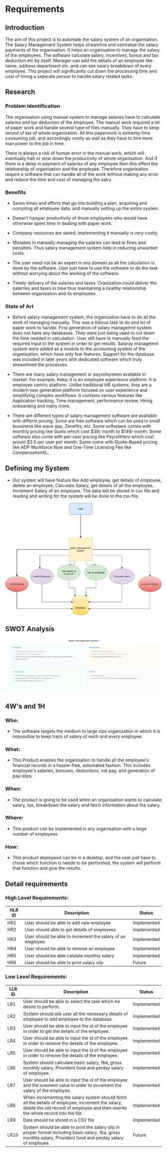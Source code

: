 
# Requirements

  

  

## Introduction

  

  

The aim of this project is to automate the salary system of an organisation. The Salary Management System helps streamline and centralize the salary payments of the organisation. It helps an organisation to manage the salary of the employees. The software calculate salary, incentives, bonus and tax deduction etc by itself. Manager can add the details of an employee like name, address department etc. and can see salary breakdown of every employee. This project will significantly cut down the processing time and cost of hiring a seperate person to handle salary related tasks.

  

  

## Research

  

  

### Problem Identification

  

  

The organisation using manual system to manage salaries have to calculate salaries and tax deduction af the employee. The manual work required a lot of paper work and handle several type of files manually. They have to keep record of tax of whole organization. All this paperwork is extremly time consuming job, and accordingly costly as well as they have to hire more man power to the job in time.

  

  

There is always a risk of human error in the manual work, which will eventually halt or slow down the productivity of whole organisation. And if there is a delay in payment of salaries of any employee then this affect the relationship of organisation and the employee. Therefore organisation require a software that can handle all of the work without making any error and reduce the time and cost of managing the salry.

  

  

### Benefits

  

  

* Saves times and efforts that go into building a plan, acquiring and compiling all employee data, and manually setting up the entire system.

  

* Doesn’t hamper productivity of those employees who would have otherwise spent time in dealing with paper work.

  

* Company resources are saved; implementing it manually is very costly.

  

* Mistakes in manually managing the salaries can lead to fines and penalties. Thus salary management system help in reducing unwanted costs.

  

* The user need not be an expert in any domain as all the calculation is done by the software. User just have to use the software to do the task without worrying about the working of the software.

  

* Timely delivery of the salaries and taxes. Oranization could deliver the salarries and taxes in time thus maintaining a healthy relationship between organization and its employees.

  
  

### State of Art

  

* Before salary management system, the organization have to do all the work of managing manually. This was a tidious task to do and lot of paper work to handle. First generation of salary managemnt system does not have any databases. They were just being used to cut down the time nedded in calculation. User still have to manually feed the required input to the system in order to get results. Salaray managemnt system were added as a module to the accounting system of the organisation, which have only few features. Support for the database was included in later years with dedicated software which truly streamlined the processes.

* There are many salary management or payrollsystem available in market. For example, Keka; it is an employee experience platform. It is employee centric platform. Unlike traditional HR systems, they are a modern new generation platform focused on user experience and simplifying complex workflows. It contains various features like Application tracking, Time management, performance review, Hiring onboarding and many more.

* There are different types of salary management software are available with differnt pricing. Some are free software which can be used in small bussiness like wave app, Zenefits, etc. Some softwaare comes with monthly pricing like Gusto which cost $39/ month to $149/ month. Some software also come with per-user pricing like PayrollHero which cost arount $3.5 per user per month. Some come with Quote-Based pricing like ADP Workforce Now and One-Time Licensing Fee like CompensationXL.

  

## Defining my System

* Our system will have feature like Add employee, get details of employee,  delete an employee, Calculate Salary, get details of all the employee, Increment Salary of an employee. The data will be stored in csv file and reading and writing for the system will be done to the csv file.

![](define_system.png)

  

## SWOT Analysis

  

  

![](swot.png)

  

  

## 4W's and 1H

  

  

### Who:

  

* The software targets the medium to large size organization in which it is impossible to keep track of salary of each and every employee.

  

  

### What:

  

* This Product enables the organisation to handle all the employee's financial records in a hassle-free, automated fashion. This includes employee's salaries, bonuses, deductions, net pay, and generation of pay-slips.

  

  

### When:

  

* The product is going to be used when an organisation wants to calculate salary, tax, breakdown the salary and fetch information about the salary.

  
  
  

### Where:

  

* This product can be implemented in any organisation with a large number of employees.

  

  

### How:

  

* This product deployeed can be in a desktop, and the user just have to chose which function is neede to be performed, the system will perform that function and give the results.

  
 
  

## Detail requirements

  

### High Level Requirements:

  
| HLR ID | Description | Status |
| ----- | -------- | -------- |
| HR1 | User should be able to add new employee | Implemented |
| HR2 | User should able to get details of employees | Implemented |
| HR3 | User should be able to increment the salary of an employee | Implemented |
| HR4 | User should be able to remove an employee  | Implemented |
| HR5 | User should be able calulate monthly salary | Implemented |
| HR6 | User should be able to print salary slip | Future |


### Low Level Requirements:


| LLR ID | Description | Status | 
| ----- | -------- | -------- |
| LR1 | User should be able to select the task which he desire to perform. | Implemented |
| LR2 | System should ask user all the necessary details of employee to add employee to the database. | Implemented |
| LR3 | User should be able to input the id of the employee in order to get the details of the employee. | Implemented |
| LR4 | User should be able to input the id of the employee in order to remove the details of the employee. | Implemented |
| LR5 | User should be able to input the id of the employee in order to remove the details of the employee. | Implemented |
| LR6 | System should calculate basic salary, fba, gross monthly salary, Provident fund and perday salary of employee. | Implemented |
| LR7 | User should be able to input the id of the employee and the icrement value in order to increment the salary of the employee. | Implemented |
| LR8 | When incrementing the salary system should fetch all the details of employee, increment the salary, delete the old record of employee and then rewrite the whole record into the file . | Implemented |
| LR9 | Data should be stored in a CSV file | Implemented |
| LR10 | System should be able to print the salary slip in proper format including basic salary, fba, gross monthly salary, Provident fund and perday salary of employee.| Future |



